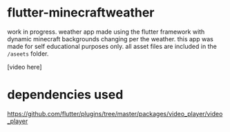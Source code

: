 # flutter-minecraftweather
work in progress.
weather app made using the flutter framework with dynamic minecraft backgrounds changing per the weather.
this app was made for self educational purposes only.
all asset files are included in the `/aseets` folder.

[video here]

# dependencies used
https://github.com/flutter/plugins/tree/master/packages/video_player/video_player